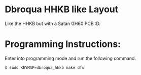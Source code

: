 # Dbroqua HHKB like Layout

Like the HHKB but with a Satan GH60 PCB :D.

# Programming Instructions:
Enter into programming mode and run the following command.
```
$ sudo KEYMAP=dbroqua_hhkb make dfu
```